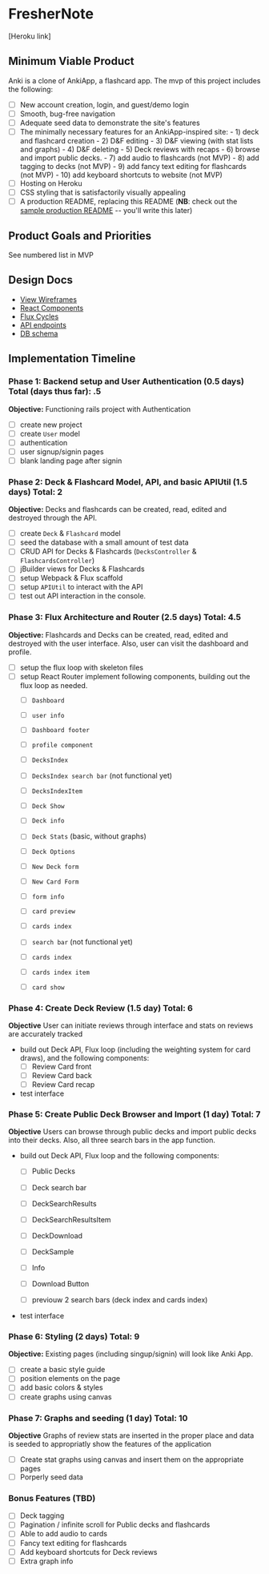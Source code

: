 # FresherNote

[Heroku link]

[heroku]: https://anki-clone.herokuapp.com/#/auth?_k=2sv0x7

## Minimum Viable Product

Anki is a clone of AnkiApp, a flashcard app. The mvp of this project includes the following:

- [ ] New account creation, login, and guest/demo login
- [ ] Smooth, bug-free navigation
- [ ] Adequate seed data to demonstrate the site's features
- [ ] The minimally necessary features for an AnkiApp-inspired site:
      -  1) deck and flashcard creation
      -  2) D&F editing
      -  3) D&F viewing (with stat lists and graphs)
      -  4) D&F deleting
      -  5) Deck reviews with recaps
      -  6) browse and import public decks.
      -  7) add audio to flashcards (not MVP)
      -  8) add tagging to decks (not MVP)
      -  9) add fancy text editing for flashcards (not MVP)
      -  10) add keyboard shortcuts to website (not MVP)
- [ ] Hosting on Heroku
- [ ] CSS styling that is satisfactorily visually appealing
- [ ] A production README, replacing this README (**NB**: check out the [sample production README](https://github.com/appacademy/sample-project-proposal/blob/master/docs/production_readme.md) -- you'll write this later)

## Product Goals and Priorities

<!-- This is a Markdown checklist. Use it to keep track of your
progress. Put an x between the brackets for a checkmark: [x] -->
  See numbered list in MVP

## Design Docs
* [View Wireframes][views]
* [React Components][components]
* [Flux Cycles][flux-cycles]
* [API endpoints][api-endpoints]
* [DB schema][schema]

[views]: ./docs/my_wireframes
[components]: ./docs/components.md
[flux-cycles]: ./docs/flux-cycles.md
[api-endpoints]: ./docs/api-endpoints.md
[schema]: ./docs/schema.md

## Implementation Timeline

### Phase 1: Backend setup and User Authentication (0.5 days) Total (days thus far): .5

**Objective:** Functioning rails project with Authentication

- [ ] create new project
- [ ] create `User` model
- [ ] authentication
- [ ] user signup/signin pages
- [ ] blank landing page after signin

### Phase 2: Deck & Flashcard Model, API, and basic APIUtil (1.5 days) Total: 2

**Objective:** Decks and flashcards can be created, read, edited and destroyed
through the API.

- [ ] create `Deck` & `Flashcard` model
- [ ] seed the database with a small amount of test data
- [ ] CRUD API for Decks & Flashcards (`DecksController` & `FlashcardsController`)
- [ ] jBuilder views for Decks & Flashcards
- [ ] setup Webpack & Flux scaffold
- [ ] setup `APIUtil` to interact with the API
- [ ] test out API interaction in the console.

### Phase 3: Flux Architecture and Router (2.5 days) Total: 4.5

**Objective:** Flashcards and Decks can be created, read, edited and destroyed
with the user interface. Also, user can visit the dashboard and profile.

- [ ] setup the flux loop with skeleton files
- [ ] setup React Router
      implement following components, building out the flux loop as needed.
  - [ ] `Dashboard`
  - [ ] `user info`
  - [ ] `Dashboard footer`

  - [ ] `profile component`

  - [ ] `DecksIndex`
  - [ ] `DecksIndex search bar` (not functional yet)
  - [ ] `DecksIndexItem`

  - [ ] `Deck Show`
  - [ ] `Deck info`
  - [ ] `Deck Stats` (basic, without graphs)
  - [ ] `Deck Options`

  - [ ] `New Deck form`

  - [ ] `New Card Form`
  - [ ] `form info`
  - [ ] `card preview`

  - [ ] `cards index`
  - [ ] `search bar` (not functional yet)
  - [ ] `cards index`
  - [ ] `cards index item`

  - [ ] `card show`

### Phase 4: Create Deck Review (1.5 day) Total: 6

**Objective** User can initiate reviews through interface and stats on reviews
are accurately tracked

- build out Deck API, Flux loop (including the weighting system for card draws),
  and the following components:
  - [ ] Review Card front
  - [ ] Review Card back
  - [ ] Review Card recap
- test interface

### Phase 5: Create Public Deck Browser and Import (1 day) Total: 7

**Objective** Users can browse through public decks and import public decks into
their decks. Also, all three search bars in the app function.

- build out Deck API, Flux loop and the following components:
  - [ ] Public Decks
  - [ ] Deck search bar
  - [ ] DeckSearchResults
  - [ ] DeckSearchResultsItem
  - [ ] DeckDownload
  - [ ] DeckSample
  - [ ] Info
  - [ ] Download Button

  - [ ] previouw 2 search bars (deck index and cards index)
- test interface


### Phase 6: Styling (2 days) Total: 9

**Objective:** Existing pages (including singup/signin) will look like Anki App.

- [ ] create a basic style guide
- [ ] position elements on the page
- [ ] add basic colors & styles
- [ ] create graphs using canvas

### Phase 7: Graphs and seeding (1 day) Total: 10

**Objective** Graphs of review stats are inserted in the proper place and
data is seeded to appropriatly show the features of the application

- [ ] Create stat graphs using canvas and insert them on the appropriate pages
- [ ] Porperly seed data

### Bonus Features (TBD)
- [ ] Deck tagging
- [ ] Pagination / infinite scroll for Public decks and flashcards
- [ ] Able to add audio to cards
- [ ] Fancy text editing for flashcards
- [ ] Add keyboard shortcuts for Deck reviews
- [ ] Extra graph info
